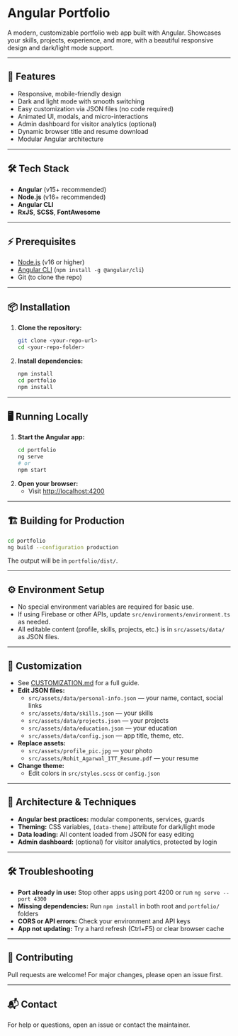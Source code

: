 # Angular Portfolio

A modern, customizable portfolio web app built with Angular. Showcases your skills, projects, experience, and more, with a beautiful responsive design and dark/light mode support.

---

## 🚀 Features
- Responsive, mobile-friendly design
- Dark and light mode with smooth switching
- Easy customization via JSON files (no code required)
- Animated UI, modals, and micro-interactions
- Admin dashboard for visitor analytics (optional)
- Dynamic browser title and resume download
- Modular Angular architecture

---

## 🛠️ Tech Stack
- **Angular** (v15+ recommended)
- **Node.js** (v16+ recommended)
- **Angular CLI**
- **RxJS**, **SCSS**, **FontAwesome**

---

## ⚡ Prerequisites
- [Node.js](https://nodejs.org/) (v16 or higher)
- [Angular CLI](https://angular.io/cli) (`npm install -g @angular/cli`)
- Git (to clone the repo)

---

## 📦 Installation
1. **Clone the repository:**
   ```bash
   git clone <your-repo-url>
   cd <your-repo-folder>
   ```
2. **Install dependencies:**
   ```bash
   npm install
   cd portfolio
   npm install
   ```

---

## 🖥️ Running Locally
1. **Start the Angular app:**
   ```bash
   cd portfolio
   ng serve
   # or
   npm start
   ```
2. **Open your browser:**
   - Visit [http://localhost:4200](http://localhost:4200)

---

## 🏗️ Building for Production
```bash
cd portfolio
ng build --configuration production
```
The output will be in `portfolio/dist/`.

---

## ⚙️ Environment Setup
- No special environment variables are required for basic use.
- If using Firebase or other APIs, update `src/environments/environment.ts` as needed.
- All editable content (profile, skills, projects, etc.) is in `src/assets/data/` as JSON files.

---

## 📝 Customization
- See [CUSTOMIZATION.md](./CUSTOMIZATION.md) for a full guide.
- **Edit JSON files:**
  - `src/assets/data/personal-info.json` — your name, contact, social links
  - `src/assets/data/skills.json` — your skills
  - `src/assets/data/projects.json` — your projects
  - `src/assets/data/education.json` — your education
  - `src/assets/data/config.json` — app title, theme, etc.
- **Replace assets:**
  - `src/assets/profile_pic.jpg` — your photo
  - `src/assets/Rohit_Agarwal_ITT_Resume.pdf` — your resume
- **Change theme:**
  - Edit colors in `src/styles.scss` or `config.json`

---

## 🧩 Architecture & Techniques
- **Angular best practices:** modular components, services, guards
- **Theming:** CSS variables, `[data-theme]` attribute for dark/light mode
- **Data loading:** All content loaded from JSON for easy editing
- **Admin dashboard:** (optional) for visitor analytics, protected by login

---

## 🛠️ Troubleshooting
- **Port already in use:** Stop other apps using port 4200 or run `ng serve --port 4300`
- **Missing dependencies:** Run `npm install` in both root and `portfolio/` folders
- **CORS or API errors:** Check your environment and API keys
- **App not updating:** Try a hard refresh (Ctrl+F5) or clear browser cache

---

## 🤝 Contributing
Pull requests are welcome! For major changes, please open an issue first.

---

## 📬 Contact
For help or questions, open an issue or contact the maintainer.
